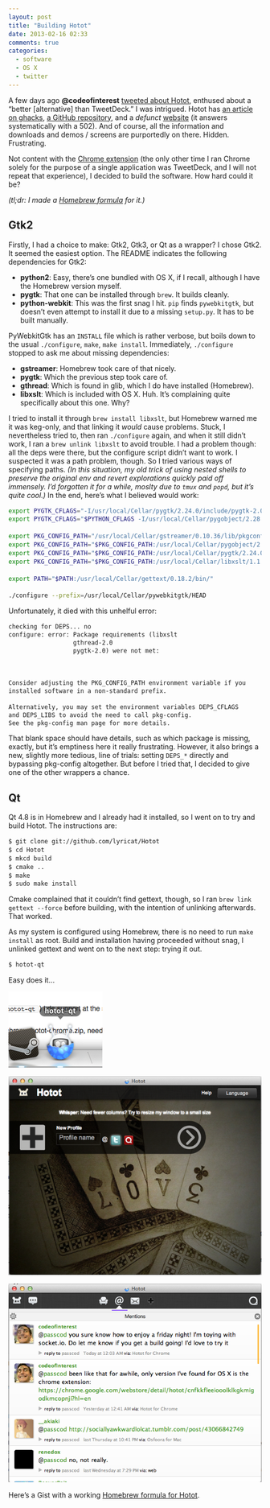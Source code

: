 ```yaml
---
layout: post
title: "Building Hotot"
date: 2013-02-16 02:33
comments: true
categories:
  - software
  - OS X
  - twitter
---
```


A few days ago **@codeofinterest** [tweeted about Hotot][1], enthused
about a “better [alternative] than TweetDeck.” I was intrigued. Hotot has
[an article on ghacks][2], [a GitHub repository][3], and a _defunct_
[website][4] (it answers systematically with a 502). And of course, all the
information and downloads and demos / screens are purportedly on there.
Hidden. Frustrating.

Not content with the [Chrome extension][5] (the only other time I ran Chrome
solely for the purpose of a single application was TweetDeck, and I will not
repeat that experience), I decided to build the software. How hard could it be?

_(tl;dr: I made a [Homebrew formula][6] for it.)_

[1]: https://twitter.com/codeofinterest/status/301268509709705217
[2]: http://www.ghacks.net/2011/03/28/hotot-give-this-new-linux-twitter-client-a-tweet/
[3]: https://github.com/lyricat/Hotot
[4]: http://hotot.org
[5]: https://chrome.google.com/webstore/detail/hotot/cnfkkfleeiooolklkgkmigodkmcopnji?hl=en
[6]: https://gist.github.com/passcod/4966034


<!-- more -->


## Gtk2

Firstly, I had a choice to make: Gtk2, Gtk3, or Qt as a wrapper? I chose Gtk2.
It seemed the easiest option. The README indicates the following dependencies
for Gtk2:

 - __python2__: Easy, there’s one bundled with OS X, if I recall, although I
   have the Homebrew version myself.
 - __pygtk__: That one can be installed through `brew`. It builds cleanly.
 - __python-webkit__: This was the first snag I hit. `pip` finds `pywebkitgtk`,
   but doesn’t even attempt to install it due to a missing `setup.py`. It has
   to be built manually.

PyWebkitGtk has an `INSTALL` file which is rather verbose, but boils down to
the usual `./configure`, `make`, `make install`. Immediately, `./configure`
stopped to ask me about missing dependencies:

 - __gstreamer__: Homebrew took care of that nicely.
 - __pygtk__: Which the previous step took care of.
 - __gthread__: Which is found in glib, which I do have installed (Homebrew).
 - __libxslt__: Which is included with OS X. Huh. It’s complaining quite
   specifically about this one. Why?

I tried to install it through `brew install libxslt`, but Homebrew warned me it
was keg-only, and that linking it _would_ cause problems. Stuck, I nevertheless
tried to, then ran `./configure` again, and when it still didn’t work, I ran a
`brew unlink libxslt` to avoid trouble. I had a problem though: all the deps
were there, but the configure script didn’t want to work. I suspected it was a
path problem, though. So I tried various ways of specifying paths. _(In this
situation, my old trick of using nested shells to preserve the original env and
revert explorations quickly paid off immensely. I’d forgotten it for a while,
moslty due to `tmux` and `popd`, but it’s quite cool.)_ In the end, here’s what
I believed would work:

``` bash
export PYGTK_CFLAGS="-I/usr/local/Cellar/pygtk/2.24.0/include/pygtk-2.0"
export PYGTK_CFLAGS="$PYTHON_CFLAGS -I/usr/local/Cellar/pygobject/2.28.6/include/pygtk-2.0"

export PKG_CONFIG_PATH="/usr/local/Cellar/gstreamer/0.10.36/lib/pkgconfig"
export PKG_CONFIG_PATH="$PKG_CONFIG_PATH:/usr/local/Cellar/pygobject/2.28.6/lib/pkgconfig"
export PKG_CONFIG_PATH="$PKG_CONFIG_PATH:/usr/local/Cellar/pygtk/2.24.0/lib/pkgconfig"
export PKG_CONFIG_PATH="$PKG_CONFIG_PATH:/usr/local/Cellar/libxslt/1.1.28/lib/pkgconfig"

export PATH="$PATH:/usr/local/Cellar/gettext/0.18.2/bin/"

./configure --prefix=/usr/local/Cellar/pywebkitgtk/HEAD
```

Unfortunately, it died with this unhelful error:

``` text
checking for DEPS... no
configure: error: Package requirements (libxslt
                  gthread-2.0
                  pygtk-2.0) were not met:



Consider adjusting the PKG_CONFIG_PATH environment variable if you
installed software in a non-standard prefix.

Alternatively, you may set the environment variables DEPS_CFLAGS
and DEPS_LIBS to avoid the need to call pkg-config.
See the pkg-config man page for more details.
```

That blank space should have details, such as which package is missing,
exactly, but it’s emptiness here it really frustrating. However, it also brings
a new, slightly more tedious, line of trials: setting `DEPS_*` directly and
bypassing pkg-config altogether. But before I tried that, I decided to give one
of the other wrappers a chance.


## Qt

Qt 4.8 is in Homebrew and I already had it installed, so I went on to try and
build Hotot. The instructions are:

``` bash
$ git clone git://github.com/lyricat/Hotot
$ cd Hotot
$ mkcd build
$ cmake ..
$ make
$ sudo make install
```

Cmake complained that it couldn’t find gettext, though, so I ran
`brew link gettext --force` before building, with the intention of unlinking
afterwards. That worked.

As my system is configured using Homebrew, there is no need to run
`make install` as root. Build and installation having proceeded without snag,
I unlinked gettext and went on to the next step: trying it out.

``` bash
$ hotot-qt
```

Easy does it…

![Pretty icon for Hotot](/images/blog/2013-02-16-hotot-icon.png)

![OK, it seems to be alright…](/images/blog/2013-02-16-hotot-first-screen.png)

![Logged in and ready to go!](/images/blog/2013-02-16-hotot-logged-in.png)


Here’s a Gist with a working [Homebrew formula for Hotot][6].